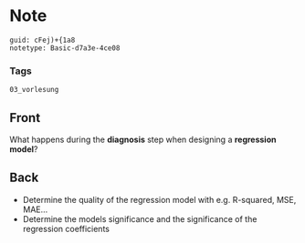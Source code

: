 # Note
```
guid: cFej)+{1a8
notetype: Basic-d7a3e-4ce08
```

### Tags
```
03_vorlesung
```

## Front
What happens during the <b>diagnosis</b> step when designing a
<b>regression model</b>?

## Back
<div>
  <div>
    <ul>
      <li>Determine the quality of the regression model with e.g.
      R-squared, MSE, MAE…
      <li>Determine the models significance and the significance of
      the regression coefficients
    </ul>
  </div>
</div>
